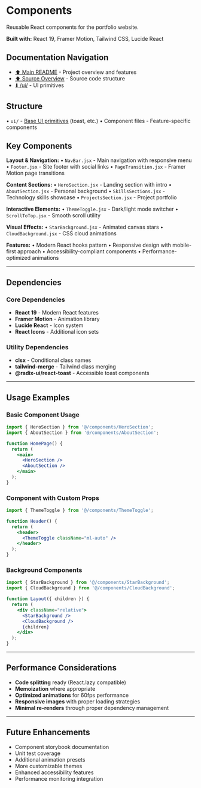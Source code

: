 # Components

Reusable React components for the portfolio website.

**Built with:** React 19, Framer Motion, Tailwind CSS, Lucide React

## Documentation Navigation
- [⬆️ Main README](../../README.md) - Project overview and features
- [⬆️ Source Overview](../README.md) - Source code structure
- [⬇️ /ui/](./ui/README.md) - UI primitives

## Structure

• `ui/` - [Base UI primitives](./ui/README.md) (toast, etc.)
• Component files - Feature-specific components

## Key Components

**Layout & Navigation:**
• `NavBar.jsx` - Main navigation with responsive menu
• `Footer.jsx` - Site footer with social links
• `PageTransition.jsx` - Framer Motion page transitions

**Content Sections:**
• `HeroSection.jsx` - Landing section with intro
• `AboutSection.jsx` - Personal background
• `SkillsSections.jsx` - Technology skills showcase
• `ProjectsSection.jsx` - Project portfolio

**Interactive Elements:**
• `ThemeToggle.jsx` - Dark/light mode switcher
• `ScrollToTop.jsx` - Smooth scroll utility

**Visual Effects:**
• `StarBackground.jsx` - Animated canvas stars
• `CloudBackground.jsx` - CSS cloud animations

**Features:**
• Modern React hooks pattern
• Responsive design with mobile-first approach
• Accessibility-compliant components
• Performance-optimized animations

---

## Dependencies

### Core Dependencies
- **React 19** - Modern React features
- **Framer Motion** - Animation library
- **Lucide React** - Icon system
- **React Icons** - Additional icon sets

### Utility Dependencies
- **clsx** - Conditional class names
- **tailwind-merge** - Tailwind class merging
- **@radix-ui/react-toast** - Accessible toast components

---

## Usage Examples

### Basic Component Usage
```jsx
import { HeroSection } from '@/components/HeroSection';
import { AboutSection } from '@/components/AboutSection';

function HomePage() {
  return (
    <main>
      <HeroSection />
      <AboutSection />
    </main>
  );
}
```

### Component with Custom Props
```jsx
import { ThemeToggle } from '@/components/ThemeToggle';

function Header() {
  return (
    <header>
      <ThemeToggle className="ml-auto" />
    </header>
  );
}
```

### Background Components
```jsx
import { StarBackground } from '@/components/StarBackground';
import { CloudBackground } from '@/components/CloudBackground';

function Layout({ children }) {
  return (
    <div className="relative">
      <StarBackground />
      <CloudBackground />
      {children}
    </div>
  );
}
```

---

## Performance Considerations

- **Code splitting** ready (React.lazy compatible)
- **Memoization** where appropriate
- **Optimized animations** for 60fps performance
- **Responsive images** with proper loading strategies
- **Minimal re-renders** through proper dependency management

---

## Future Enhancements

- Component storybook documentation
- Unit test coverage
- Additional animation presets
- More customizable themes
- Enhanced accessibility features
- Performance monitoring integration
